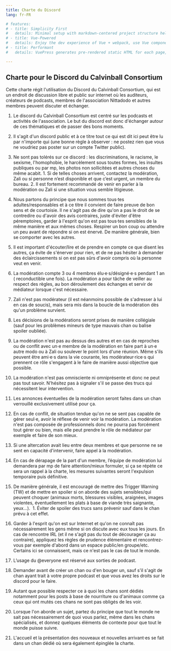 ```yaml
---
title: Charte du Discord
lang: fr-FR

# features:
# - title: Simplicity First
#   details: Minimal setup with markdown-centered project structure helps you focus on writing.
# - title: Vue-Powered
#   details: Enjoy the dev experience of Vue + webpack, use Vue components in markdown, and develop custom themes with Vue.
# - title: Performant
#   details: VuePress generates pre-rendered static HTML for each page, and runs as an SPA once a page is loaded.

---
```



## Charte pour le Discord du Calvinball Consortium

Cette charte régit l'utilisation du Discord du Calvinball Consortium, qui est un endroit de discussion libre et public sur internet où les auditeurs, créateurs de podcasts, membres de l'association Nittadodo et autres membres peuvent discuter et échanger.

1. Le discord du Calvinball Consortium est centré sur les podcasts et activités de l'association. Le but du discord est donc d'échanger autour de ces thématiques et de passer des bons moments.

2. Il s'agit d'un discord public et à ce titre tout ce qui est dit ici peut être lu par n'importe qui (une bonne règle à observer : ne postez rien que vous ne voudriez pas poster sur un compte Twitter public).

3. Ne sont pas tolérés sur ce discord : les discriminations, le racisme, le sexisme, l'homophobie, le harcèlement sous toutes formes, les insultes publiques ou par mp, les photos non sollicitées et autres choses du même acabit.
        1. Si de telles choses arrivent, contactez la modération, Zali ou si personne n’est disponible et que c’est urgent, un membre du bureau.
        2. Il est fortement recommandé de venir en parler à la modération ou Zali si une situation vous semble litigieuse.

4. Nous partons du principe que nous sommes tous·tes adultes/responsables et à ce titre il convient de faire preuve de bon sens et de courtoisie. Il ne s'agit pas de dire qu'on a pas le droit de se contredire ou d'avoir des avis contraires, juste d'éviter d'être péremptoires, garder à l'esprit qu'on est pas tous·tes sensibles de la même manière et aux mêmes choses. Respirer un bon coup ou attendre un peu avant de répondre si on est énervé. De manière générale, bien se comporter avec les autres.

5. Il est important d'écouter/lire et de prendre en compte ce que disent les autres, ça évite de s'énerver pour rien, et de ne pas hésiter à demander des éclaircissements si on est pas sûrs d'avoir compris où la personne veut en venir.

6. La modération compte 3 ou 4 membres élu·e·s/désigné·e·s pendant 1 an ( reconductible une fois). La modération a pour tâche de veiller au respect des règles, au bon déroulement des échanges et servir de médiateur lorsque c'est nécessaire. 



1. Zali n'est pas modérateur (il est néanmoins possible de s'adresser à lui en cas de soucis), mais sera mis dans la boucle de la modération dès qu'un problème survient.

2. Les décisions de la modérations seront prises de manière collégiale (sauf pour les problèmes mineurs de type mauvais chan ou balise spoiler oubliée).

3. La modération n'est pas au dessus des autres et en cas de reproches ou de conflit avec un·e membre de la modération en faire part à un·e autre modo ou à Zali ou soulever le point lors d'une réunion. Même s'ils peuvent être ami·e·s dans la vie courante, les modérateur·rice·s qui prennent ce rôle s'engagent à le faire de manière aussi objective que possible.

4. La modération n'est pas omnisciente ni omniprésente et donc ne peut pas tout savoir. N'hésitez pas à signaler s'il se passe des trucs qui nécessitent leur intervention.

5. Les annonces éventuelles de la modération seront faites dans un chan verrouillé exclusivement utilisé pour ça.

6. En cas de conflit, de situation tendue qu'on ne se sent pas capable de gérer seul·e, avoir le réflexe de venir voir la modération. La modération n'est pas composée de professionnels donc ne pourra pas forcément tout gérer ou bien, mais elle peut prendre le rôle de médiateur par exemple et faire de son mieux.

7. Si une altercation avait lieu entre deux membres et que personne ne se sent en capacité d'intervenir, faire appel à la modération.

6. En cas de dérapage de la part d'un membre, l’équipe de modération lui demandera par mp de faire attention/mieux formuler, si ça se répète ce sera un rappel à la charte, les mesures suivantes seront l'expulsion temporaire puis définitive.

7. De manière générale, il est encouragé de mettre des Trigger Warning (TW) et de mettre en spoiler si on aborde des sujets sensibles/qui peuvent choquer (animaux morts, blessures visibles, araignées, images violentes, éventuellement les plats à base de viande très saignante, yeux…). 
        1. Éviter de spoiler des trucs sans prévenir sauf dans le chan prévu à cet effet.

8. Garder à l'esprit qu'on est sur Internet et qu'on ne connaît pas nécessairement les gens même si on discute avec eux tous les jours. En cas de rencontre IRL (et il ne s'agit pas du tout de décourager ça au contraire), appliquez les règles de prudence élémentaire et rencontrez-vous par exemple d'abord dans un espace public/en groupe/etc. Certains ici se connaissent, mais ce n'est pas le cas de tout le monde.

9. L’usage du @everyone est réservé aux sorties de podcast.

10. Demander avant de créer un chan ou d'en bouger un, sauf s'il s'agit de chan ayant trait à votre propre podcast et que vous avez les droits sur le discord pour le faire.

11. Autant que possible respecter ce à quoi les chans sont dédiés notamment pour les posts à base de nourriture ou d'animaux comme ça ceux qui ont mutés ces chans ne sont pas obligés de les voir.

12. Lorsque l'on aborde un sujet, partez du principe que tout le monde ne sait pas nécessairement de quoi vous parlez, même dans les chans spécialisés, et donnez quelques éléments de contexte pour que tout le monde puisse suivre.

13. L'accueil et la présentation des nouveaux et nouvelles arrivant·es se fait dans un chan dédié où sera également épinglée la charte.

